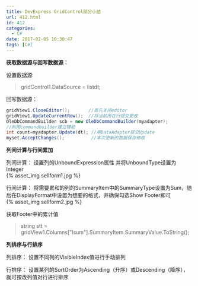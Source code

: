 ```yaml
---
title: DevExpress GridControl部分小结
url: 412.html
id: 412
categories:
  - C#
date: 2017-02-05 10:30:47
tags: [C#]
---
```


**获取数据源与回写数据源：**

设置数据源:

>gridControl1.DataSource = listdt;

回写数据源：
```cs
gridView1.CloseEditor();       //首先关闭editor
gridView1.UpdateCurrentRow();  //将当前所在行提交更改
OleDbCommandBuilder scb = new OleDbCommandBuilder(myadapter);  
//利用commandbuilder建立辅助
int count=myadapter.Update(dt); //用DataAdapter提交Update
myset.AcceptChanges();          //本次更新的数据保存修改
```
**列间计算与行间累加** 

列间计算： 设置列的UnboundExpression属性 并将UnboundType设置为Integer  
{% asset_img sellform1.jpg %}  

行间计算： 将需要累和的列的SummaryItem中的SummaryType设置为Sum，随后在DisplayFormat中设置为想要的格式，并确保勾选Show Footer即可  
{% asset_img sellform2.jpg %}  

获取Footer中的累计值
>string stt = gridView1.Columns["Isum"].SummaryItem.SummaryValue.ToString();

**列排序与行排序** 

列排序： 设置不同列的VisibleIndex值进行手动排列 

行排序： 设置某列的SortOrder为Ascending（升序）或Descending（降序），就可按改列值对行进行排序
